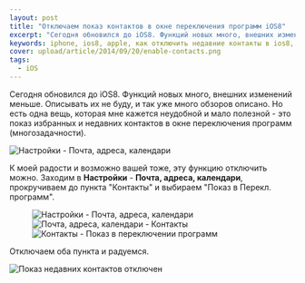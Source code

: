 ```yaml
---
layout: post
title: "Отключаем показ контактов в окне переключения программ iOS8"
excerpt: "Сегодня обновился до iOS8. Функций новых много, внешних изменений меньше. Описывать их не буду, и так уже много обзоров описано."
keywords: iphone, ios8, apple, как отключить недавние контакты в ios8, отключить контакты в ios8, ios8
cover: upload/article/2014/09/20/enable-contacts.png
tags: 
  - iOS
---
```


Сегодня обновился до iOS8. Функций новых много, внешних изменений меньше. Описывать их не буду, и так уже много обзоров описано.
Но есть одна вещь, которая мне кажется неудобной и мало полезной - это показ избранных и недавних контактов в окне переключения программ (многозадачности).

<img class="original" src="{{ site.url }}/upload/article/2014/09/20/enable-contacts.png" alt="Настройки - Почта, адреса, календари" title="Настройки - Почта, адреса, календари" />

К моей радости и возможно вашей тоже, эту функцию отключить можно. Заходим в **Настройки** - **Почта, адреса, календари**, прокручиваем до пункта "Контакты" и выбираем "Показ в Перекл. программ". 

<figure class="folium ios normal">
<img class="original" src="{{ site.url }}/upload/article/2014/09/20/settings-ios8_1.png" alt="Настройки - Почта, адреса, календари" title="Настройки - Почта, адреса, календари" />
<img class="original" src="{{ site.url }}/upload/article/2014/09/20/settings-ios8_2.png" alt="Почта, адреса, календари - Контакты" title="Почта, адреса, календари - Контакты" />
<img class="original" src="{{ site.url }}/upload/article/2014/09/20/settings-ios8_3.png" alt="Контакты - Показ в переключении программ" title="Контакты - Показ в переключении программ" />
</figure>

Отключаем оба пункта и радуемся.  

<img class="original" src="{{ site.url }}/upload/article/2014/09/20/disable-contacts.png" alt="Показ недавних контактов отключен" title="Показ недавних контактов отключен" />